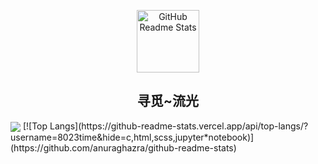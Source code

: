 <p align="center">
 <img width="100px" src="https://cdn.jsdelivr.net/gh/8023time/image-storage-address/basic-img/avatar.jpg" align="center" alt="GitHub Readme Stats" />
 <h2 align="center">寻觅~流光</h2>
</p>
<a align="center" href="#-my-github-stats--"><img align="center" src="https://cdn.jsdelivr.net/gh/8023time/image-storage-address/basic-img/background.svg" /></a>
 [![Top Langs](https://github-readme-stats.vercel.app/api/top-langs/?username=8023time&hide=c,html,scss,jupyter*notebook)](https://github.com/anuraghazra/github-readme-stats)


